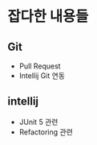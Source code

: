 잡다한 내용들
============================



Git 
------------------------ 

- Pull Request
- Intellij Git 연동

intellij
------------------------ 

- JUnit 5 관련
- Refactoring 관련


